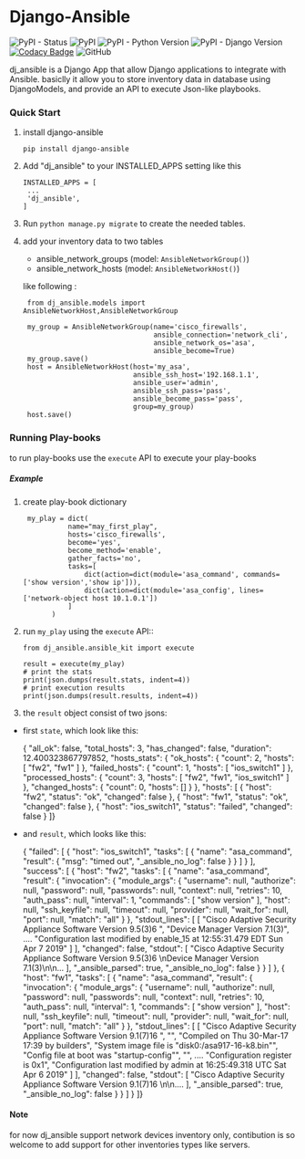 # Django-Ansible
![PyPI - Status](https://img.shields.io/pypi/status/django-ansible.svg)
![PyPI](https://img.shields.io/pypi/v/django-ansible.svg)
![PyPI - Python Version](https://img.shields.io/pypi/pyversions/django-ansible.svg)
![PyPI - Django Version](https://img.shields.io/pypi/djversions/django-ansible.svg)
[![Codacy Badge](https://api.codacy.com/project/badge/Grade/7f726043dc76428cb553c726ca388c5f)](https://www.codacy.com/app/Ali-aqrabawi/django-ansible?utm_source=github.com&amp;utm_medium=referral&amp;utm_content=Ali-aqrabawi/django-ansible&amp;utm_campaign=Badge_Grade)
![GitHub](https://img.shields.io/github/license/ali-aqrabawi/django-ansible.svg)

dj_ansible is a Django App that allow Django applications to integrate with Ansible.
basiclly it allow you to store inventory data in database using DjangoModels, and provide 
an API to execute Json-like playbooks. 

### Quick Start

1. install django-ansible

    `pip install django-ansible`

2. Add "dj_ansible" to your INSTALLED_APPS setting like this

       INSTALLED_APPS = [
        ...
        'dj_ansible',
       ]

3. Run `python manage.py migrate` to create the needed tables.

4. add your inventory data to two tables
    - ansible_network_groups (model: `AnsibleNetworkGroup()`)
    - ansible_network_hosts (model: `AnsibleNetworkHost()`)
    
    like following :
    
        from dj_ansible.models import AnsibleNetworkHost,AnsibleNetworkGroup

        my_group = AnsibleNetworkGroup(name='cisco_firewalls',
                                       ansible_connection='network_cli',
                                       ansible_network_os='asa',
                                       ansible_become=True)
        my_group.save()
        host = AnsibleNetworkHost(host='my_asa',
                                  ansible_ssh_host='192.168.1.1',
                                  ansible_user='admin',
                                  ansible_ssh_pass='pass',
                                  ansible_become_pass='pass',
                                  group=my_group)
        host.save()
 
 ### Running Play-books
 to run play-books use the `execute` API to execute your play-books
 
 ##### Example
 
 1. create play-book dictionary

         my_play = dict(
                   name="may_first_play",
                   hosts='cisco_firewalls',
                   become='yes',
                   become_method='enable',
                   gather_facts='no',
                   tasks=[
                       dict(action=dict(module='asa_command', commands=['show version','show ip'])),
                       dict(action=dict(module='asa_config', lines=['network-object host 10.1.0.1'])
                   ]
               )
               
2.  run `my_play` using the `execute` API::

        from dj_ansible.ansible_kit import execute
    
        result = execute(my_play)
        # print the stats
        print(json.dumps(result.stats, indent=4))
        # print execution results
        print(json.dumps(result.results, indent=4))



3. the `result` object consist of two jsons:
  - first `state`, which look like this: 


    {
    "all_ok": false,
    "total_hosts": 3,
    "has_changed": false,
    "duration": 12.400323867797852,
    "hosts_stats": {
        "ok_hosts": {
            "count": 2,
            "hosts": [
                "fw2",
                "fw1"
            ]
        },
        "failed_hosts": {
            "count": 1,
            "hosts": [
                "ios_switch1"
            ]
        },
        "processed_hosts": {
            "count": 3,
            "hosts": [
                "fw2",
                "fw1",
                "ios_switch1"
            ]
        },
        "changed_hosts": {
            "count": 0,
            "hosts": []
        }
    },
    "hosts": [
        {
            "host": "fw2",
            "status": "ok",
            "changed": false
        },
        {
            "host": "fw1",
            "status": "ok",
            "changed": false
        },
        {
            "host": "ios_switch1",
            "status": "failed",
            "changed": false
        }
    ]}

  - and `result`, which looks like this:
  

    {
    "failed": [
        {
            "host": "ios_switch1",
            "tasks": [
                {
                    "name": "asa_command",
                    "result": {
                        "msg": "timed out",
                        "_ansible_no_log": false
                    }
                }
            ]
        }
    ],
    "success": [
        {
            "host": "fw2",
            "tasks": [
                {
                    "name": "asa_command",
                    "result": {
                        "invocation": {
                            "module_args": {
                                "username": null,
                                "authorize": null,
                                "password": null,
                                "passwords": null,
                                "context": null,
                                "retries": 10,
                                "auth_pass": null,
                                "interval": 1,
                                "commands": [
                                    "show version"
                                ],
                                "host": null,
                                "ssh_keyfile": null,
                                "timeout": null,
                                "provider": null,
                                "wait_for": null,
                                "port": null,
                                "match": "all"
                            }
                        },
                        "stdout_lines": [
                            [
                                "Cisco Adaptive Security Appliance Software Version 9.5(3)6 ",
                                "Device Manager Version 7.1(3)",
                                ....
                                "Configuration last modified by enable_15 at 12:55:31.479 EDT Sun Apr 7 2019"
                            ]
                        ],
                        "changed": false,
                        "stdout": [
                            "Cisco Adaptive Security Appliance Software Version 9.5(3)6 \nDevice Manager Version 7.1(3)\n\n... ],
                        "_ansible_parsed": true,
                        "_ansible_no_log": false
                    }
                }
            ]
        },
        {
            "host": "fw1",
            "tasks": [
                {
                    "name": "asa_command",
                    "result": {
                        "invocation": {
                            "module_args": {
                                "username": null,
                                "authorize": null,
                                "password": null,
                                "passwords": null,
                                "context": null,
                                "retries": 10,
                                "auth_pass": null,
                                "interval": 1,
                                "commands": [
                                    "show version"
                                ],
                                "host": null,
                                "ssh_keyfile": null,
                                "timeout": null,
                                "provider": null,
                                "wait_for": null,
                                "port": null,
                                "match": "all"
                            }
                        },
                        "stdout_lines": [
                            [
                                "Cisco Adaptive Security Appliance Software Version 9.1(7)16 ",
                                "",
                                "Compiled on Thu 30-Mar-17 17:39 by builders",
                                "System image file is \"disk0:/asa917-16-k8.bin\"",
                                "Config file at boot was \"startup-config\"",
                                "",
                                ....
                                "Configuration register is 0x1",
                                "Configuration last modified by admin at 16:25:49.318 UTC Sat Apr 6 2019"
                            ]
                        ],
                        "changed": false,
                        "stdout": [
                            "Cisco Adaptive Security Appliance Software Version 9.1(7)16 \n\n.... ],
                        "_ansible_parsed": true,
                        "_ansible_no_log": false
                    }
                }
            ]
        }
    ]}

#### Note
for now dj_ansible support network devices inventory only, contibution is so welcome to add support for other
inventories types like servers.